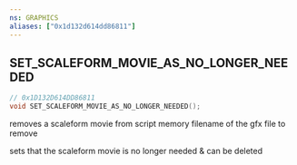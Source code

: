 ```yaml
---
ns: GRAPHICS
aliases: ["0x1d132d614dd86811"]
---
```

## SET_SCALEFORM_MOVIE_AS_NO_LONGER_NEEDED

```c
// 0x1D132D614DD86811
void SET_SCALEFORM_MOVIE_AS_NO_LONGER_NEEDED();
```

removes a scaleform movie from script memory
filename of the gfx file to remove

sets that the scaleform movie is no longer needed & can be deleted

